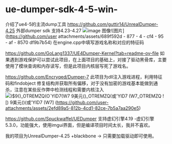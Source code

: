 # ue-dumper-sdk-4-5-win-
介绍了ue4-5的主流dump工具
https://github.com/guttir14/UnrealDumper-4.25 外部dumper sdk 支持4.23-4.27
![image   图像](https://github.com/user-attachments/assets/689f592d-877a-4cf4-95af-8570df9b7b54)![图片](https://github.com/user attachments/assets/689f592d - 877 - 4 - cf4 - 95 - af - 8570 df9b7b54)
在engine.cpp中填写游戏名称和对应的特征码

https://github.com/GoLang1337/UE4Dumper-Kernel?tab=readme-ov-file
如果遇到游戏保护可以尝试此项目，在上面项目的基础上，对接了驱动黑骨库，主要使用了模块查询和内存读写，但是此项目内核层写死了游戏名。

https://github.com/Encryqed/Dumper-7
此项目为dll注入游戏进程，利用特征码和findobject 修复结构并获取所有偏移，对于没有加密的游戏基本能做到通杀，注意在某些反作弊中检测线程和需要内核注入
![)$9()_OTREMZQ(O`YID7(W7   9美元()_OTREMZQ(或'YID7 (W7](https://github.com/user-attachments/assets/2efd89a5-812b-4cd1-82ce-7b5a7aa290e5)_OTREMZQ ![) 9美元()(或'YID7 (W7] (https://github.com/user-attachments/assets/2efd89a5-812b-4cd1-82ce-7b5a7aa290e5)


https://github.com/Spuckwaffel/UEDumper
支持虚幻引擎4.19 -虚幻引擎5.3.0，功能强大，使用imgui界面，但是编译项目时间太长，我并不喜欢。





我的项目为UnrealDumper-4.25 +blackbone -> 只需要加载驱动即可使用。

